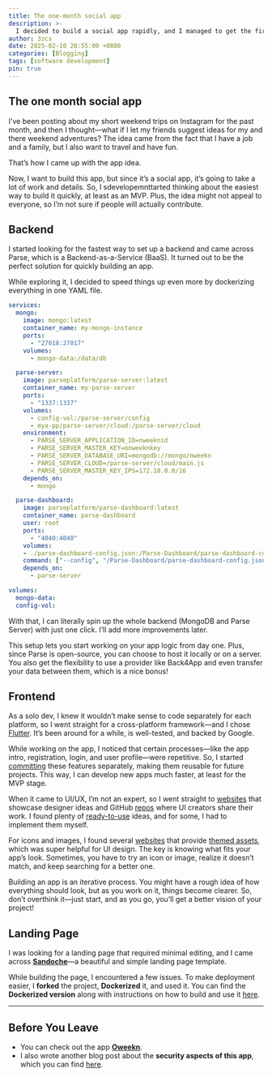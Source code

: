 ```yaml
---
title: The one-month social app
description: >-
  I decided to build a social app rapidly, and I managed to get the first version up and running in less than a month. Here are some tips and tricks I picked up along the way! 🚀
author: 3zcs
date: 2025-02-10 20:55:00 +0800
categories: [Blogging]
tags: [software development]
pin: true
---
```


## The one month social app

I've been posting about my short weekend trips on Instagram for the past month, and then I thought—what if I let my friends suggest ideas for my and there weekend adventures? The idea came from the fact that I have a job and a family, but I also want to travel and have fun.

That’s how I came up with the app idea.

Now, I want to build this app, but since it’s a social app, it’s going to take a lot of work and details. So, I sdevelopemnttarted thinking about the easiest way to build it quickly, at least as an MVP. Plus, the idea might not appeal to everyone, so I’m not sure if people will actually contribute.

## Backend 
I started looking for the fastest way to set up a backend and came across Parse, which is a Backend-as-a-Service (BaaS). It turned out to be the perfect solution for quickly building an app.

While exploring it, I decided to speed things up even more by dockerizing everything in one YAML file.

```yaml
services:
  mongo:
    image: mongo:latest
    container_name: my-mongo-instance
    ports:
      - "27018:27017"
    volumes:
      - mongo-data:/data/db

  parse-server:
    image: parseplatform/parse-server:latest
    container_name: my-parse-server
    ports:
      - "1337:1337"
    volumes:
      - config-vol:/parse-server/config
      - mya-pp/parse-server/cloud:/parse-server/cloud
    environment:
      - PARSE_SERVER_APPLICATION_ID=nweeknid
      - PARSE_SERVER_MASTER_KEY=mnweeknkey
      - PARSE_SERVER_DATABASE_URI=mongodb://mongo/nweekn
      - PARSE_SERVER_CLOUD=/parse-server/cloud/main.js
      - PARSE_SERVER_MASTER_KEY_IPS=172.18.0.0/16
    depends_on:
      - mongo

  parse-dashboard:
    image: parseplatform/parse-dashboard:latest
    container_name: parse-dashboard
    user: root
    ports:
      - "4040:4040"
    volumes:
    - ./parse-dashboard-config.json:/Parse-Dashboard/parse-dashboard-config.json
    command: ["--config", "/Parse-Dashboard/parse-dashboard-config.json", "--allowInsecureHTTP", "--dev"]
    depends_on:
      - parse-server

volumes:
  mongo-data:
  config-vol:
```

 With that, I can literally spin up the whole backend (MongoDB and Parse Server) with just one click. I’ll add more improvements later.

This setup lets you start working on your app logic from day one. Plus, since Parse is open-source, you can choose to host it locally or on a server. You also get the flexibility to use a provider like Back4App and even transfer your data between them, which is a nice bonus!

## Frontend 
As a solo dev, I knew it wouldn’t make sense to code separately for each platform, so I went straight for a cross-platform framework—and I chose [Flutter](https://flutter.dev/). It’s been around for a while, is well-tested, and backed by Google.

While working on the app, I noticed that certain processes—like the app intro, registration, login, and user profile—were repetitive. So, I started [committing](https://github.com/3zcs/nweekn/commit/ba3827e957669f028d38271c1c6bde68ae0678b2) these features separately, making them reusable for future projects. This way, I can develop new apps much faster, at least for the MVP stage.

When it came to UI/UX, I’m not an expert, so I went straight to [websites](https://dribbble.com/tags/flutter-ui) that showcase designer ideas and GitHub [repos](https://github.com/olayemii/flutter-ui-kits) where UI creators share their work. I found plenty of [ready-to-use](https://github.com/mitesh77/Best-Flutter-UI-Templates) ideas, and for some, I had to implement them myself.

For icons and images, I found several [websites](https://www.svgrepo.com/) that provide [themed assets](https://www.flaticon.com/stickers-pack/essentials-166), which was super helpful for UI design. The key is knowing what fits your app’s look. Sometimes, you have to try an icon or image, realize it doesn’t match, and keep searching for a better one.

Building an app is an iterative process. You might have a rough idea of how everything should look, but as you work on it, things become clearer. So, don’t overthink it—just start, and as you go, you’ll get a better vision of your project!


## **Landing Page**  

I was looking for a landing page that required minimal editing, and I came across **[Sandoche](https://github.com/sandoche/Mobile-app-landingpage-template)**—a beautiful and simple landing page template.  

While building the page, I encountered a few issues. To make deployment easier, I **forked** the project, **Dockerized** it, and used it. You can find the **Dockerized version** along with instructions on how to build and use it [here](https://github.com/3zcs/Mobile-app-landingpage-template/tree/dockrize).  

---

## **Before You Leave**  

- You can check out the app **[Oweekn](https://oweekn.netlify.app/)**.  
- I also wrote another blog post about the **security aspects of this app**, which you can find [here](/_posts/2025-02-13-flutter-parse-stack-under-security-lens.md).  
